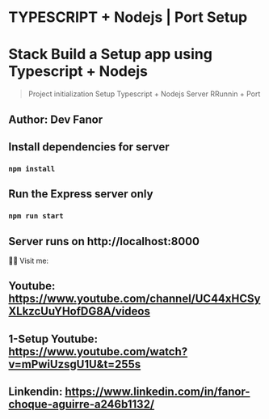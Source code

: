 # TYPESCRIPT + Nodejs | Port Setup

# Stack Build  a Setup app using Typescript + Nodejs 

> Project initialization Setup Typescript + Nodejs
> Server RRunnin + Port

## Author: Dev Fanor



## Install dependencies for server 
### `npm install`

## Run the Express server only
### `npm run start`

## Server runs on http://localhost:8000 





🐻‍❄️ Visit me:
## Youtube: https://www.youtube.com/channel/UC44xHCSyXLkzcUuYHofDG8A/videos

## 1-Setup Youtube: https://www.youtube.com/watch?v=mPwiUzsgU1U&t=255s

## Linkendin: https://www.linkedin.com/in/fanor-choque-aguirre-a246b1132/
